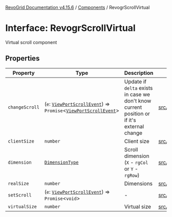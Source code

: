 [RevoGrid Documentation v4.15.6](README.md) / [Components](Namespace.Components.md) / RevogrScrollVirtual

# Interface: RevogrScrollVirtual

Virtual scroll component

## Properties

| Property | Type | Description | Defined in |
| ------ | ------ | ------ | ------ |
| `changeScroll` | (`e`: [`ViewPortScrollEvent`](TypeAlias.ViewPortScrollEvent.md)) => `Promise`\<[`ViewPortScrollEvent`](TypeAlias.ViewPortScrollEvent.md)\> | Update if `delta` exists in case we don't know current position or if it's external change | [src/components.d.ts:680](https://github.com/revolist/revogrid/blob/8ab186c1ae2faee97d25784acff6dbf4187524f8/src/components.d.ts#L680) |
| `clientSize` | `number` | Client size | [src/components.d.ts:684](https://github.com/revolist/revogrid/blob/8ab186c1ae2faee97d25784acff6dbf4187524f8/src/components.d.ts#L684) |
| `dimension` | [`DimensionType`](TypeAlias.DimensionType.md) | Scroll dimension (`X` - `rgCol` or `Y` - `rgRow`) | [src/components.d.ts:688](https://github.com/revolist/revogrid/blob/8ab186c1ae2faee97d25784acff6dbf4187524f8/src/components.d.ts#L688) |
| `realSize` | `number` | Dimensions | [src/components.d.ts:692](https://github.com/revolist/revogrid/blob/8ab186c1ae2faee97d25784acff6dbf4187524f8/src/components.d.ts#L692) |
| `setScroll` | (`e`: [`ViewPortScrollEvent`](TypeAlias.ViewPortScrollEvent.md)) => `Promise`\<`void`\> | - | [src/components.d.ts:693](https://github.com/revolist/revogrid/blob/8ab186c1ae2faee97d25784acff6dbf4187524f8/src/components.d.ts#L693) |
| `virtualSize` | `number` | Virtual size | [src/components.d.ts:697](https://github.com/revolist/revogrid/blob/8ab186c1ae2faee97d25784acff6dbf4187524f8/src/components.d.ts#L697) |
